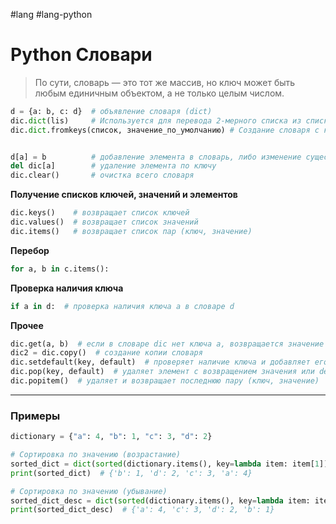 #lang #lang-python

# Python Словари

> По сути, словарь — это тот же массив, но ключ может быть любым единичным объектом, а не только целым числом.

```python
d = {a: b, c: d}  # объявление словаря (dict)
dic.dict(lis)     # Используется для перевода 2-мерного списка из списков типа `(a, b)` в словарь, где `a` — ключ, а `b` — значение. Может работать только со строковыми ключами.
dic.dict.fromkeys(список, значение_по_умолчанию) # Создание словаря с ключами из списка и значениями по умолчанию


d[a] = b          # добавление элемента в словарь, либо изменение существующего
del dic[a]        # удаление элемента по ключу
dic.clear()       # очистка всего словаря

```

**Получение списков ключей, значений и элементов**
```python
dic.keys()    # возвращает список ключей
dic.values()  # возвращает список значений
dic.items()   # возвращает список пар (ключ, значение)
```

**Перебор**
```python
for a, b in c.items():
```

**Проверка наличия ключа**
```python
if a in d:  # проверка наличия ключа a в словаре d
```

**Прочее**
```python
dic.get(a, b)  # если в словаре dic нет ключа a, возвращается значение b, иначе возвращается значение по ключу
dic2 = dic.copy()  # создание копии словаря
dic.setdefault(key, default)  # проверяет наличие ключа и добавляет его со значением default при отсутствии
dic.pop(key, default)  # удаляет элемент с возвращением значения или default при отсутствии ключа
dic.popitem()  # удаляет и возвращает последнюю пару (ключ, значение)
```

---
### Примеры

```python
dictionary = {"a": 4, "b": 1, "c": 3, "d": 2}

# Сортировка по значению (возрастание)
sorted_dict = dict(sorted(dictionary.items(), key=lambda item: item[1]))
print(sorted_dict)  # {'b': 1, 'd': 2, 'c': 3, 'a': 4}

# Сортировка по значению (убывание)
sorted_dict_desc = dict(sorted(dictionary.items(), key=lambda item: item[1], reverse=True))
print(sorted_dict_desc)  # {'a': 4, 'c': 3, 'd': 2, 'b': 1}
```




